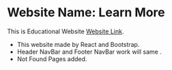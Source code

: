 # Website Name: Learn More

This is Educational Website [Website Link](https://xenodochial-goldwasser-8a6140.netlify.app/).

- This website made by React and Bootstrap.
- Header NavBar and Footer NavBar work will same .
- Not Found Pages added.
